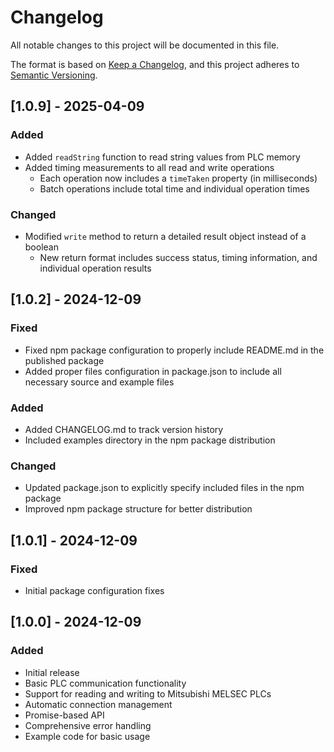 # Changelog

All notable changes to this project will be documented in this file.

The format is based on [Keep a Changelog](https://keepachangelog.com/en/1.0.0/),
and this project adheres to [Semantic Versioning](https://semver.org/spec/v2.0.0.html).

## [1.0.9] - 2025-04-09

### Added

- Added `readString` function to read string values from PLC memory
- Added timing measurements to all read and write operations
  - Each operation now includes a `timeTaken` property (in milliseconds)
  - Batch operations include total time and individual operation times

### Changed

- Modified `write` method to return a detailed result object instead of a boolean
  - New return format includes success status, timing information, and individual operation results

## [1.0.2] - 2024-12-09

### Fixed

- Fixed npm package configuration to properly include README.md in the published package
- Added proper files configuration in package.json to include all necessary source and example files

### Added

- Added CHANGELOG.md to track version history
- Included examples directory in the npm package distribution

### Changed

- Updated package.json to explicitly specify included files in the npm package
- Improved npm package structure for better distribution

## [1.0.1] - 2024-12-09

### Fixed

- Initial package configuration fixes

## [1.0.0] - 2024-12-09

### Added

- Initial release
- Basic PLC communication functionality
- Support for reading and writing to Mitsubishi MELSEC PLCs
- Automatic connection management
- Promise-based API
- Comprehensive error handling
- Example code for basic usage
